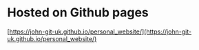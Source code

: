 # Hosted on Github pages
[https://john-git-uk.github.io/personal_website/](https://john-git-uk.github.io/personal_website/)
